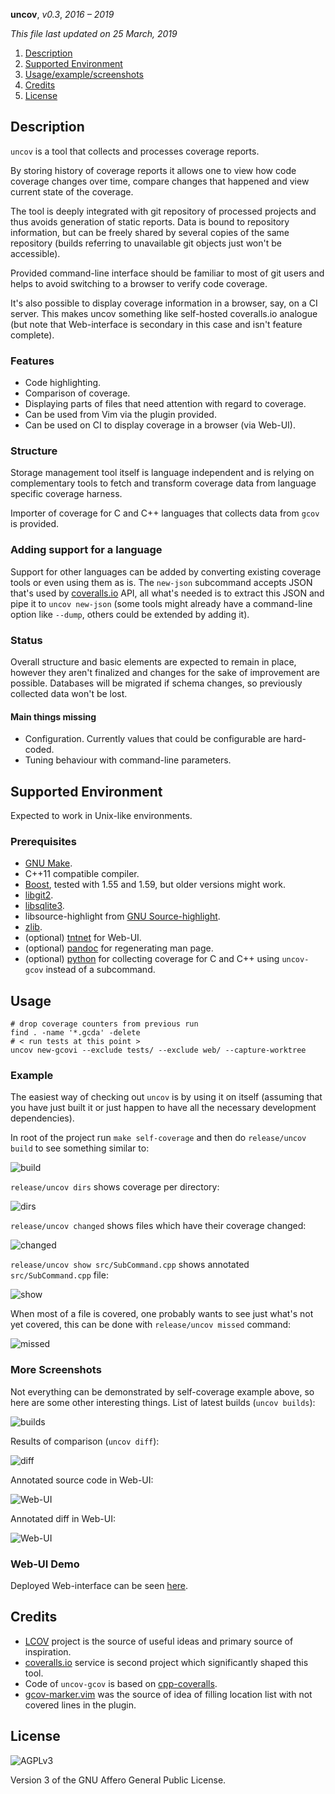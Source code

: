 **uncov**, _v0.3_, _2016 – 2019_

_This file last updated on 25 March, 2019_

1. [Description](#description)
2. [Supported Environment](#supported-environment)
3. [Usage/example/screenshots](#usage)
4. [Credits](#credits)
5. [License](#license)

## Description ##

`uncov` is a tool that collects and processes coverage reports.

By storing history of coverage reports it allows one to view how code coverage
changes over time, compare changes that happened and view current state of the
coverage.

The tool is deeply integrated with git repository of processed projects and thus
avoids generation of static reports.  Data is bound to repository information,
but can be freely shared by several copies of the same repository (builds
referring to unavailable git objects just won't be accessible).

Provided command-line interface should be familiar to most of git users and
helps to avoid switching to a browser to verify code coverage.

It's also possible to display coverage information in a browser, say, on a CI
server.  This makes uncov something like self-hosted coveralls.io analogue (but
note that Web-interface is secondary in this case and isn't feature complete).

### Features ###

* Code highlighting.
* Comparison of coverage.
* Displaying parts of files that need attention with regard to coverage.
* Can be used from Vim via the plugin provided.
* Can be used on CI to display coverage in a browser (via Web-UI).

### Structure ###

Storage management tool itself is language independent and is relying on
complementary tools to fetch and transform coverage data from language specific
coverage harness.

Importer of coverage for C and C++ languages that collects data from `gcov` is
provided.

### Adding support for a language ###

Support for other languages can be added by converting existing coverage tools
or even using them as is.  The `new-json` subcommand accepts JSON that's used by
[coveralls.io][coveralls] API, all what's needed is to extract this JSON and
pipe it to `uncov new-json` (some tools might already have a command-line option
like `--dump`, others could be extended by adding it).

### Status ###

Overall structure and basic elements are expected to remain in place, however
they aren't finalized and changes for the sake of improvement are possible.
Databases will be migrated if schema changes, so previously collected data won't
be lost.

#### Main things missing ####

 * Configuration.  Currently values that could be configurable are hard-coded.
 * Tuning behaviour with command-line parameters.

## Supported Environment ##

Expected to work in Unix-like environments.

### Prerequisites ###

* [GNU Make][make].
* C++11 compatible compiler.
* [Boost][boost], tested with 1.55 and 1.59, but older versions might work.
* [libgit2][libgit2].
* [libsqlite3][sqlite].
* libsource-highlight from [GNU Source-highlight][srchilite].
* [zlib][zlib].
* (optional) [tntnet][tntnet] for Web-UI.
* (optional) [pandoc][pandoc] for regenerating man page.
* (optional) [python][python] for collecting coverage for C and C++ using
  `uncov-gcov` instead of a subcommand.

## Usage ##

    # drop coverage counters from previous run
    find . -name '*.gcda' -delete
    # < run tests at this point >
    uncov new-gcovi --exclude tests/ --exclude web/ --capture-worktree

### Example ###

The easiest way of checking out `uncov` is by using it on itself (assuming that
you have just built it or just happen to have all the necessary development
dependencies).

In root of the project run `make self-coverage` and then do
`release/uncov build` to see something similar to:

![build](data/screenshots/example/build.png)

`release/uncov dirs` shows coverage per directory:

![dirs](data/screenshots/example/dirs.png)

`release/uncov changed` shows files which have their coverage changed:

![changed](data/screenshots/example/changed.png)

`release/uncov show src/SubCommand.cpp` shows annotated `src/SubCommand.cpp`
file:

![show](data/screenshots/example/show.png)

When most of a file is covered, one probably wants to see just what's not yet
covered, this can be done with `release/uncov missed` command:

![missed](data/screenshots/example/missed.png)

### More Screenshots ###

Not everything can be demonstrated by self-coverage example above, so here are
some other interesting things.  List of latest builds (`uncov builds`):

![builds](data/screenshots/builds.png)

Results of comparison (`uncov diff`):

![diff](data/screenshots/diff.png)

Annotated source code in Web-UI:

![Web-UI](data/screenshots/webui-file.png)

Annotated diff in Web-UI:

![Web-UI](data/screenshots/webui-diff.png)

### Web-UI Demo ###

Deployed Web-interface can be seen [here](http://cov.vifm.info/).

## Credits ##

* [LCOV][lcov] project is the source of useful ideas and primary source of
  inspiration.
* [coveralls.io][coveralls] service is second project which significantly shaped
  this tool.
* Code of `uncov-gcov` is based on [cpp-coveralls][cpp-coveralls].
* [gcov-marker.vim][vim-gcov-marker] was the source of idea of filling location
  list with not covered lines in the plugin.

## License ##

![AGPLv3](data/agplv3.png)

Version 3 of the GNU Affero General Public License.


[lcov]: http://ltp.sourceforge.net/coverage/lcov.php
[coveralls]: https://coveralls.io/
[cpp-coveralls]: https://github.com/eddyxu/cpp-coveralls
[make]: https://www.gnu.org/software/make/
[boost]: http://www.boost.org/
[libgit2]: https://libgit2.github.com/
[sqlite]: https://www.sqlite.org/
[srchilite]: https://www.gnu.org/software/src-highlite/
[zlib]: http://zlib.net/
[tntnet]: http://www.tntnet.org/
[pandoc]: http://pandoc.org/
[python]: https://www.python.org/
[vim-gcov-marker]: https://github.com/m42e/vim-gcov-marker
